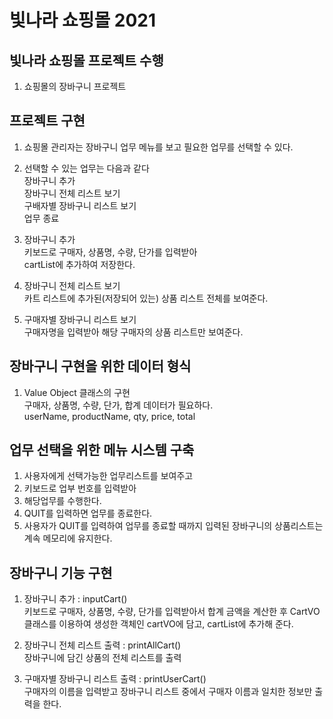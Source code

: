 # 빛나라 쇼핑몰 2021

## 빛나라 쇼핑몰 프로젝트 수행
1. 쇼핑몰의 장바구니 프로젝트 

## 프로젝트 구현
1. 쇼핑몰 관리자는 장바구니 업무 메뉴를 보고 필요한 업무를 선택할 수 있다.

2. 선택할 수 있는 업무는 다음과 같다  
장바구니 추가  
장바구니 전체 리스트 보기  
구배자별 장바구니 리스트 보기  
업무 종료

3. 장바구니 추가  
키보드로 구매자, 상품명, 수량, 단가를 입력받아  
cartList에 추가하여 저장한다.

4. 장바구니 전체 리스트 보기  
카트 리스트에 추가된(저장되어 있는) 상품 리스트 전체를 보여준다.

5. 구매자별 장바구니 리스트 보기  
구매자명을 입력받아 해당 구매자의 상품 리스트만 보여준다.

## 장바구니 구현을 위한 데이터 형식
1. Value Object 클래스의 구현  
구매자, 상품명, 수량, 단가, 합계 데이터가 필요하다.  
userName, productName, qty, price, total

## 업무 선택을 위한 메뉴 시스템 구축
1. 사용자에게 선택가능한 업무리스트를 보여주고  
2. 키보드로 업부 번호를 입력받아  
3. 해당업무를 수행한다.  
4. QUIT를 입력하면 업무를 종료한다.  
5. 사용자가 QUIT를 입력하여 업무를 종료할 때까지 입력된 장바구니의 상품리스트는 계속 메모리에 유지한다.

## 장바구니 기능 구현
1. 장바구니 추가 : inputCart()  
키보드로 구매자, 상품명, 수량, 단가를 입력받아서 합계 금액을 계산한 후 CartVO 클래스를 이용하여 생성한 객체인 cartVO에 담고, cartList에 추가해 준다.

2. 장바구니 전체 리스트 출력 : printAllCart()  
장바구니에 담긴 상품의 전체 리스트를 출력

3. 구매자별 장바구니 리스트 출력 : printUserCart()  
구매자의 이름을 입력받고 장바구니 리스트 중에서 구매자 이름과 일치한 정보만 출력을 한다.